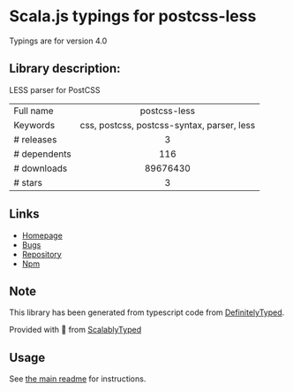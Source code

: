 
# Scala.js typings for postcss-less

Typings are for version 4.0

## Library description:
LESS parser for PostCSS

|                    |                 |
| ------------------ | :-------------: |
| Full name          | postcss-less |
| Keywords           | css, postcss, postcss-syntax, parser, less |
| # releases         | 3 |
| # dependents       | 116 |
| # downloads        | 89676430 |
| # stars            | 3 |

## Links
- [Homepage](https://github.com/shellscape/postcss-less)
- [Bugs](https://github.com/shellscape/postcss-less/issues)
- [Repository](https://github.com/shellscape/postcss-less)
- [Npm](https://www.npmjs.com/package/postcss-less)
    


## Note
This library has been generated from typescript code from [DefinitelyTyped](https://definitelytyped.org).

Provided with :purple_heart: from [ScalablyTyped](https://github.com/oyvindberg/ScalablyTyped)

## Usage
See [the main readme](../../readme.md) for instructions.



